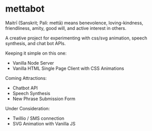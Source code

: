 # mettabot
Maitrī (Sanskrit; Pali: mettā) means benevolence, loving-kindness, friendliness, amity, good will, and active interest in others.

A creative project for experimenting with css/svg animation, speech synthesis, and chat bot APIs. 

Keeping it simple on this one:

- Vanilla Node Server
- Vanilla HTML Single Page Client with CSS Animations

Coming Attractions:

- Chatbot API
- Speech Synthesis
- New Phrase Submission Form

Under Consideration:

- Twillio / SMS connection
- SVG Animation with Vanilla JS

